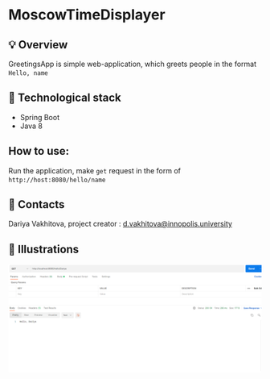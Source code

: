 # MoscowTimeDisplayer

## :bulb: Overview

GreetingsApp is simple web-application, which greets people in the format `Hello, name`

## :rocket: Technological stack

- Spring Boot
- Java 8

## How to use:

Run the application, make `get` request in the form of `http://host:8080/hello/name`

## :pencil: Contacts

Dariya Vakhitova, project creator : d.vakhitova@innopolis.university

## :tada: Illustrations

![img_1.png](img_1.png)





